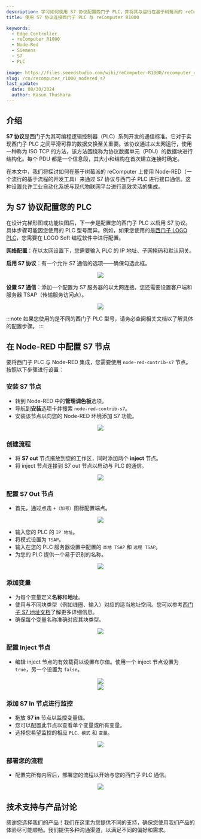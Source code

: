 ```yaml
---
description: 学习如何使用 S7 协议配置西门子 PLC，并将其与运行在基于树莓派的 reComputer 上的 Node-RED 集成，实现高效的边缘计算。了解设置 S7 节点、创建流程和监控 PLC 变量的分步指导。
title: 使用 S7 协议连接西门子 PLC 与 reComputer R1000

keywords:
  - Edge Controller
  - reComputer R1000
  - Node-Red
  - Siemens
  - S7
  - PLC
  
image: https://files.seeedstudio.com/wiki/reComputer-R1000/recomputer_r_images/01.png
slug: /cn/recomputer_r1000_nodered_s7
last_update:
  date: 08/30/2024
  author: Kasun Thushara
---
```


## 介绍

**S7 协议**是西门子为其可编程逻辑控制器（PLC）系列开发的通信标准。它对于实现西门子 PLC 之间平滑可靠的数据交换至关重要。该协议通过以太网运行，使用一种称为 ISO TCP 的方法，该方法围绕称为协议数据单元（PDU）的数据块进行结构化。每个 PDU 都是一个信息段，其大小和结构在首次建立连接时确定。

在本文中，我们将探讨如何在基于树莓派的 reComputer 上使用 Node-RED（一个流行的基于流程的开发工具）来通过 S7 协议与西门子 PLC 进行接口通信。这种设置允许工业自动化系统与现代物联网平台进行高效灵活的集成。

## 为 S7 协议配置您的 PLC

在设计完梯形图或功能块图后，下一步是配置您的西门子 PLC 以启用 S7 协议。具体步骤可能因您使用的 PLC 型号而异。例如，如果您使用的是[西门子 LOGO PLC](https://www.siemens.com/global/en/products/automation/systems/industrial/plc/logo.html)，您需要在 LOGO Soft 编程软件中进行配置。

**网络配置**：在以太网设置下，您需要输入 PLC 的 IP 地址、子网掩码和默认网关。

**启用 S7 协议**：有一个允许 S7 通信的选项——确保勾选此框。

<center><img width={600} src="https://files.seeedstudio.com/wiki/reComputer-R1000/nodered/logo1.PNG" /></center>

**设置 S7 通信**：添加一个配置为 S7 服务器的以太网连接。您还需要设置客户端和服务器 TSAP（传输服务访问点）。

<center><img width={400} src="https://files.seeedstudio.com/wiki/reComputer-R1000/nodered/logo2.PNG" /></center>

:::note
如果您使用的是不同的西门子 PLC 型号，请务必查阅相关文档以了解具体的配置步骤。
:::

## 在 Node-RED 中配置 S7 节点

要将西门子 PLC 与 Node-RED 集成，您需要使用 `node-red-contrib-s7` 节点。按照以下步骤进行设置：

### 安装 S7 节点

- 转到 Node-RED 中的**管理调色板**选项。
- 导航到**安装**选项卡并搜索 `node-red-contrib-s7`。
- 安装该节点以向您的 Node-RED 环境添加 S7 功能。

<center><img width={600} src="https://files.seeedstudio.com/wiki/reComputer-R1000/nodered/nodered_s7.PNG" /></center>

### 创建流程

- 将 **S7 out** 节点拖放到您的工作区，同时添加两个 **inject** 节点。
- 将 inject 节点连接到 S7 out 节点以启动与 PLC 的通信。

<center><img width={600} src="https://files.seeedstudio.com/wiki/reComputer-R1000/nodered/s7_out.PNG" /></center>

### 配置 S7 Out 节点

- 首先，通过点击 `+（加号）`图标配置端点。

<center><img width={600} src="https://files.seeedstudio.com/wiki/reComputer-R1000/nodered/editS7.PNG" /></center>

- 输入您的 PLC 的 `IP 地址`。
- 将模式设置为 `TSAP`。
- 输入在您的 PLC 服务器设置中配置的 `本地 TSAP` 和 `远程 TSAP`。
- 为您的 PLC 提供一个易于识别的名称。

<center><img width={600} src="https://files.seeedstudio.com/wiki/reComputer-R1000/nodered/LOGO_endpoint.PNG" /></center>

### 添加变量

- 为每个变量定义**名称**和**地址**。
- 使用与不同块类型（例如线圈、输入）对应的适当地址空间。您可以参考[西门子 S7 地址文档](https://www.winccoa.com/documentation/WinCCOA/3.18/en_US/S7_Driver/topics/s7_address.html)了解更多详细信息。
- 确保每个变量名称准确对应其块类型。

<center><img width={600} src="https://files.seeedstudio.com/wiki/reComputer-R1000/nodered/logo_variables.PNG" /></center>

### 配置 Inject 节点

- 编辑 inject 节点的有效载荷以设置布尔值。使用一个 inject 节点设置为 `true`，另一个设置为 `false`。

<center><img width={500} height={300} src="https://files.seeedstudio.com/wiki/reComputer-R1000/nodered/true.PNG" /></center>
<center><img width={500} height={300} src="https://files.seeedstudio.com/wiki/reComputer-R1000/nodered/false.PNG" /></center>

### 添加 S7 In 节点进行监控

- 拖放 **S7 in** 节点以监控变量值。
- 您可以配置此节点以查看单个变量或所有变量。
- 选择您希望监控的相应 `PLC、模式` 和 `变量`。

<center><img width={600} src="https://files.seeedstudio.com/wiki/reComputer-R1000/nodered/s7_in.PNG" /></center>

### 部署您的流程

- 配置完所有内容后，部署您的流程以开始与您的西门子 PLC 通信。

<center><img width={600} src="https://files.seeedstudio.com/wiki/reComputer-R1000/nodered/final.PNG" /></center>

## 技术支持与产品讨论

感谢您选择我们的产品！我们在这里为您提供不同的支持，确保您使用我们产品的体验尽可能顺畅。我们提供多种沟通渠道，以满足不同的偏好和需求。

<div class="button_tech_support_container">
<a href="https://forum.seeedstudio.com/" class="button_forum"></a>
<a href="https://www.seeedstudio.com/contacts" class="button_email"></a>
</div>

<div class="button_tech_support_container">
<a href="https://discord.gg/eWkprNDMU7" class="button_discord"></a>
<a href="https://github.com/Seeed-Studio/wiki-documents/discussions/69" class="button_discussion"></a>
</div>
